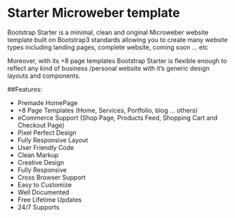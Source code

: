 # Starter Microweber template


Bootstrap Starter is a minimal, clean and original Microweber website template built on Bootstrap3 standards allowing you to create many website types including landing pages, complete website, coming soon … etc

Moreover, with its +8 page templates Bootstrap Starter is flexible enough to reflect any kind of business /personal website with it’s generic design layouts and components.

##Features:

* Premade HomePage
* +8 Page Templates (Home, Services, Portfolio, blog ... others)
* eCommerce Support  (Shop Page, Products Feed, Shopping Cart and Checkout Page)
* Pixel Perfect Design
* Fully Responsive Layout
* User Friendly Code
* Clean Markup
* Creative Design
* Fully Responsive
* Cross Browser Support
* Easy to Customize
* Well Documented
* Free Lifetime Updates
* 24/7 Supports

